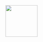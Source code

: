 <div id="header" align="center">
  <img src="[https://media.giphy.com/media/M9gbBd9nbDrOTu1Mqx/giphy.gif](https://i.giphy.com/media/v1.Y2lkPTc5MGI3NjExaW9mNDVkMGsya2xvOXltMjF3bXYycWpjaDV1dWI0MWt6bTN0NXM4dyZlcD12MV9pbnRlcm5hbF9naWZfYnlfaWQmY3Q9Zw/8Bkq3DCuL5u7ud1AIV/giphy.gif)" width="100"/>
</div>
